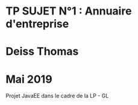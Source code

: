 # TP SUJET N°1 : Annuaire d'entreprise
# Deiss Thomas
# Mai 2019
Projet JavaEE dans le cadre de la LP - GL

